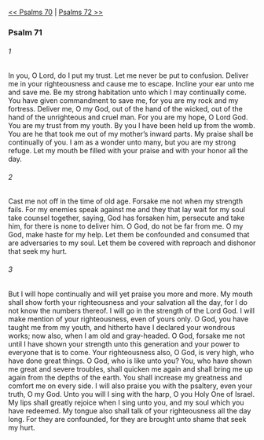 [<< Psalms 70](Psalms%2070)  |  [Psalms 72 >>](Psalms%2072)

### Psalm 71
###### 1
In you, O Lord, do I put my trust. Let me never be put to confusion. Deliver me in your righteousness and cause me to escape. Incline your ear unto me and save me. Be my strong habitation unto which I may continually come. You have given commandment to save me, for you are my rock and my fortress. Deliver me, O my God, out of the hand of the wicked, out of the hand of the unrighteous and cruel man. For you are my hope, O Lord God. You are my trust from my youth. By you I have been held up from the womb. You are he that took me out of my mother’s inward parts. My praise shall be continually of you. I am as a wonder unto many, but you are my strong refuge. Let my mouth be filled with your praise and with your honor all the day.

###### 2
Cast me not off in the time of old age. Forsake me not when my strength fails. For my enemies speak against me and they that lay wait for my soul take counsel together, saying, God has forsaken him, persecute and take him, for there is none to deliver him. O God, do not be far from me. O my God, make haste for my help. Let them be confounded and consumed that are adversaries to my soul. Let them be covered with reproach and dishonor that seek my hurt.

###### 3
But I will hope continually and will yet praise you more and more. My mouth shall show forth your righteousness and your salvation all the day, for I do not know the numbers thereof. I will go in the strength of the Lord God. I will make mention of your righteousness, even of yours only. O God, you have taught me from my youth, and hitherto have I declared your wondrous works; now also, when I am old and gray-headed. O God, forsake me not until I have shown your strength unto this generation and your power to everyone that is to come. Your righteousness also, O God, is very high, who have done great things. O God, who is like unto you? You, who have shown me great and severe troubles, shall quicken me again and shall bring me up again from the depths of the earth. You shall increase my greatness and comfort me on every side. I will also praise you with the psaltery, even your truth, O my God. Unto you will I sing with the harp, O you Holy One of Israel. My lips shall greatly rejoice when I sing unto you, and my soul which you have redeemed. My tongue also shall talk of your righteousness all the day long. For they are confounded, for they are brought unto shame that seek my hurt.
